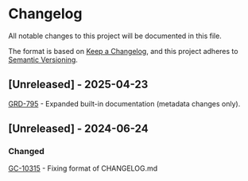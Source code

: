 # Changelog
All notable changes to this project will be documented in this file.

The format is based on [Keep a Changelog](https://keepachangelog.com/en/1.0.0/),
and this project adheres to [Semantic Versioning](https://semver.org/spec/v2.0.0.html).

## [Unreleased] - 2025-04-23
[GRD-795](https://jira.oicr.on.ca/browse/GRD-795) - Expanded built-in documentation (metadata changes only).

## [Unreleased] - 2024-06-24
### Changed
[GC-10315](https://jira.oicr.on.ca/browse/GC-10315) - Fixing format of CHANGELOG.md
